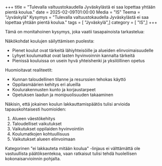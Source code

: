 +++
title = "Tulevalla valtuustokaudella Jyväskylästä ei saa lopettaa yhtään pientä koulua."
date = 2025-02-09T01:00:00
Media = "IS"
Teema = "Jyväskylä"
Kysymys = "Tulevalla valtuustokaudella Jyväskylästä ei saa lopettaa yhtään pientä koulua."
tags = [ "Jyväskylä",]
category = [ "IS",]
+++

Tämä on monitahoinen kysymys, joka vaatii tasapainoista tarkastelua:

Näkökohdat koulujen säilyttämisen puolesta:
- Pienet koulut ovat tärkeitä lähiyhteisöille ja alueiden elinvoimaisuudelle
- Lyhyet koulumatkat ovat lasten hyvinvoinnin kannalta tärkeitä
- Pienissä kouluissa on usein hyvä yhteishenki ja yksilöllinen opetus

Huomioitavat realiteetit:
- Kunnan taloudellinen tilanne ja resurssien tehokas käyttö
- Oppilasmäärien kehitys eri alueilla
- Koulurakennusten kunto ja korjaustarpeet
- Opetuksen laadun ja monipuolisuuden takaaminen

Näkisin, että jokainen koulun lakkauttamispäätös tulisi arvioida tapauskohtaisesti huomioiden:
1. Alueen väestökehitys
2. Taloudelliset vaikutukset
3. Vaikutukset oppilaiden hyvinvointiin
4. Koulumatkojen kohtuullisuus
5. Vaikutukset alueen elinvoimaan

Kategorinen "ei lakkauteta mitään koulua" -linjaus ei välttämättä ole vastuullista päätöksentekoa, vaan ratkaisut tulisi tehdä huolellisen kokonaisarvioinnin pohjalta.